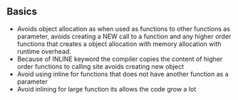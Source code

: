 Basics
------

* Avoids object allocation as when used as functions to other functions as parameter, avoids creating a NEW call to a function and any
  higher order functions that creates a object allocation with memory allocation with runtime overhead.
* Because of INLINE keyword the compiler copies the content of higher order functions to calling site avoids creating new object
* Avoid using inline for functions that does not have another function as a parameter
* Avoid inlining for large function its allows the code grow a lot 
